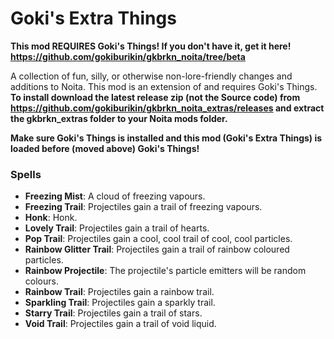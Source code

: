 # Goki's Extra Things
**This mod REQUIRES Goki's Things! If you don't have it, get it here! https://github.com/gokiburikin/gkbrkn_noita/tree/beta**

A collection of fun, silly, or otherwise non-lore-friendly changes and additions to Noita. This mod is an extension of and requires Goki's Things. **To install download the latest release zip (not the Source code) from https://github.com/gokiburikin/gkbrkn_noita_extras/releases and extract the gkbrkn_extras folder to your Noita mods folder.**

**Make sure Goki's Things is installed and this mod (Goki's Extra Things) is loaded before (moved above) Goki's Things!**

### Spells
- **Freezing Mist**: A cloud of freezing vapours.
- **Freezing Trail**: Projectiles gain a trail of freezing vapours.
- **Honk**: Honk.
- **Lovely Trail**: Projectiles gain a trail of hearts.
- **Pop Trail**: Projectiles gain a cool, cool trail of cool, cool particles.
- **Rainbow Glitter Trail**: Projectiles gain a trail of rainbow coloured particles.
- **Rainbow Projectile**: The projectile's particle emitters will be random colours.
- **Rainbow Trail**: Projectiles gain a rainbow trail.
- **Sparkling Trail**: Projectiles gain a sparkly trail.
- **Starry Trail**: Projectiles gain a trail of stars.
- **Void Trail**: Projectiles gain a trail of void liquid.